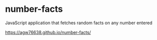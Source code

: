# number-facts
JavaScript application that fetches random facts on any number entered

https://agw76638.github.io/number-facts/